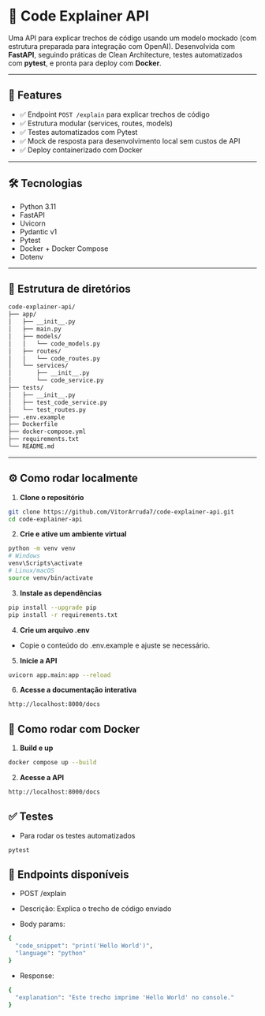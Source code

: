 # 📝 Code Explainer API

Uma API para explicar trechos de código usando um modelo mockado (com estrutura preparada para integração com OpenAI). Desenvolvida com **FastAPI**, seguindo práticas de Clean Architecture, testes automatizados com **pytest**, e pronta para deploy com **Docker**.

---

## 🚀 **Features**

- ✅ Endpoint `POST /explain` para explicar trechos de código  
- ✅ Estrutura modular (services, routes, models)  
- ✅ Testes automatizados com Pytest  
- ✅ Mock de resposta para desenvolvimento local sem custos de API  
- ✅ Deploy containerizado com Docker

---

## 🛠 **Tecnologias**

- Python 3.11
- FastAPI
- Uvicorn
- Pydantic v1
- Pytest
- Docker + Docker Compose
- Dotenv

---

## 📁 **Estrutura de diretórios**

```bash
code-explainer-api/
├── app/
│   ├── __init__.py
│   ├── main.py
│   ├── models/
│   │   └── code_models.py
│   ├── routes/
│   │   └── code_routes.py
│   └── services/
│       ├── __init__.py
│       └── code_service.py
├── tests/
│   ├── __init__.py
│   ├── test_code_service.py
│   └── test_routes.py
├── .env.example
├── Dockerfile
├── docker-compose.yml
├── requirements.txt
└── README.md
```

---

## ⚙️ **Como rodar localmente**

1. **Clone o repositório**

```bash
git clone https://github.com/VitorArruda7/code-explainer-api.git
cd code-explainer-api 
```

2. **Crie e ative um ambiente virtual**

```bash
python -m venv venv
# Windows
venv\Scripts\activate
# Linux/macOS
source venv/bin/activate
```

3. **Instale as dependências**

```bash
pip install --upgrade pip
pip install -r requirements.txt
```

4. **Crie um arquivo .env**

- Copie o conteúdo do .env.example e ajuste se necessário.

5. **Inicie a API**
```bash
uvicorn app.main:app --reload
```

6. **Acesse a documentação interativa**
```bash
http://localhost:8000/docs
```
## 🐳 Como rodar com Docker

1. **Build e up**
```bash
docker compose up --build
```
2. **Acesse a API**
```bash
http://localhost:8000/docs
```
## ✅ Testes
- Para rodar os testes automatizados
```bash
pytest
```

## 📌 Endpoints disponíveis

- POST /explain
- Descrição: Explica o trecho de código enviado

- Body params:
```bash
{
  "code_snippet": "print('Hello World')",
  "language": "python"
}
```

- Response:
```bash
{
  "explanation": "Este trecho imprime 'Hello World' no console."
}
```

